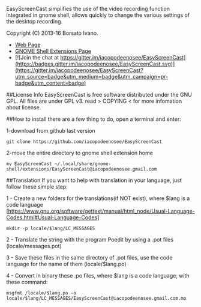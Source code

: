 EasyScreenCast simplifies the use of the video recording function integrated in gnome shell, allows quickly to change the various settings of the desktop recording.

Copyright (C) 2013-16 Borsato Ivano.

* [Web Page](http://iacopodeenosee.wordpress.com/)
* [GNOME Shell Extensions Page](https://extensions.gnome.org/extension/690/easyscreencast/)
* [![Join the chat at https://gitter.im/iacopodeenosee/EasyScreenCast](https://badges.gitter.im/iacopodeenosee/EasyScreenCast.svg)](https://gitter.im/iacopodeenosee/EasyScreenCast?utm_source=badge&utm_medium=badge&utm_campaign=pr-badge&utm_content=badge)

##License Info
EasyScreenCast is free software distributed under the GNU GPL.
All files are under GPL v3.
read > COPYING < for more infomation about license.

##How to install
there are a few thing to do, open a terminal and enter:

1-download from github last version

    git clone https://github.com/iacopodeenosee/EasyScreenCast
    
    
2-move the entire directory to gnome shell extension home

    mv EasyScreenCast ~/.local/share/gnome-shell/extensions/EasyScreenCast@iacopodeenosee.gmail.com
    
    
##Translation
If you want to help with translation in your language, just follow these simple step:

1 - Create a new folders for the translations(if NOT exist), where $lang is a code language [https://www.gnu.org/software/gettext/manual/html_node/Usual-Language-Codes.html#Usual-Language-Codes]

    mkdir -p locale/$lang/LC_MESSAGES

2 - Translate the string with the program Poedit by using a .pot files (locale/messages.pot)

3 - Save these files in the same directory of .pot files, use the code language for the name of them (locale/$lang.po) 

4 - Convert in binary these .po files, where $lang is a code language, with these command:

    msgfmt /locale/$lang.po -o locale/$lang/LC_MESSAGES/EasyScreenCast@iacopodeenosee.gmail.com.mo
